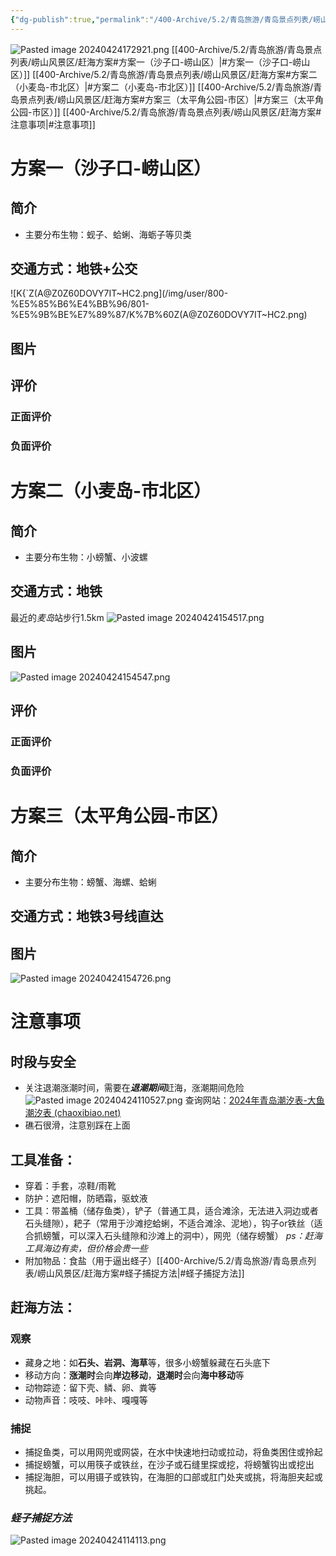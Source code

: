 ```yaml
---
{"dg-publish":true,"permalink":"/400-Archive/5.2/青岛旅游/青岛景点列表/崂山风景区/赶海方案/"}
---
```


![Pasted image 20240424172921.png](/img/user/800-%E5%85%B6%E4%BB%96/801-%E5%9B%BE%E7%89%87/Pasted%20image%2020240424172921.png)
[[400-Archive/5.2/青岛旅游/青岛景点列表/崂山风景区/赶海方案#方案一（沙子口-崂山区）\|#方案一（沙子口-崂山区）]]
[[400-Archive/5.2/青岛旅游/青岛景点列表/崂山风景区/赶海方案#方案二（小麦岛-市北区）\|#方案二（小麦岛-市北区）]]
[[400-Archive/5.2/青岛旅游/青岛景点列表/崂山风景区/赶海方案#方案三（太平角公园-市区）\|#方案三（太平角公园-市区）]]
[[400-Archive/5.2/青岛旅游/青岛景点列表/崂山风景区/赶海方案#注意事项\|#注意事项]]
# 方案一（沙子口-崂山区）
## 简介
- 主要分布生物：蚬子、蛤蜊、海蛎子等贝类
## 交通方式：地铁+公交
![K{`Z(A@Z0Z60DOVY7IT~HC2.png](/img/user/800-%E5%85%B6%E4%BB%96/801-%E5%9B%BE%E7%89%87/K%7B%60Z(A@Z0Z60DOVY7IT~HC2.png)
## 图片
## 评价
### 正面评价
### 负面评价
# 方案二（小麦岛-市北区）
## 简介
- 主要分布生物：小螃蟹、小波螺
## 交通方式：地铁
最近的*麦岛*站步行1.5km
![Pasted image 20240424154517.png](/img/user/800-%E5%85%B6%E4%BB%96/801-%E5%9B%BE%E7%89%87/Pasted%20image%2020240424154517.png)
## 图片
![Pasted image 20240424154547.png](/img/user/800-%E5%85%B6%E4%BB%96/801-%E5%9B%BE%E7%89%87/Pasted%20image%2020240424154547.png)
## 评价
### 正面评价
### 负面评价
# 方案三（太平角公园-市区）
## 简介
- 主要分布生物：螃蟹、海螺、蛤蜊
## 交通方式：地铁3号线直达
## 图片
![Pasted image 20240424154726.png](/img/user/800-%E5%85%B6%E4%BB%96/801-%E5%9B%BE%E7%89%87/Pasted%20image%2020240424154726.png)
# 注意事项
## 时段与安全
- 关注退潮涨潮时间，需要在***退潮期间***赶海，涨潮期间危险
![Pasted image 20240424110527.png](/img/user/800-%E5%85%B6%E4%BB%96/801-%E5%9B%BE%E7%89%87/Pasted%20image%2020240424110527.png)
查询网站：[2024年青岛潮汐表-大鱼潮汐表 (chaoxibiao.net)](https://www.chaoxibiao.net/tides/11.html)
- 礁石很滑，注意别踩在上面
## 工具准备：
- 穿着：手套，凉鞋/雨靴
- 防护：遮阳帽，防晒霜，驱蚊液
- 工具：带盖桶（储存鱼类），铲子（普通工具，适合滩涂，无法进入洞边或者石头缝隙），耙子（常用于沙滩挖蛤蜊，不适合滩涂、泥地），钩子or铁丝（适合抓螃蟹，可以深入石头缝隙和沙滩上的洞中），网兜（储存螃蟹）
*ps：赶海工具海边有卖，但价格会贵一些*
- 附加物品：食盐（用于逼出蛏子）[[400-Archive/5.2/青岛旅游/青岛景点列表/崂山风景区/赶海方案#蛏子捕捉方法\|#蛏子捕捉方法]]
## 赶海方法：
### 观察
- 藏身之地：如**石头、岩洞、海草**等，很多小螃蟹躲藏在石头底下
- 移动方向：**涨潮时**会向**岸边移动**，**退潮时**会向**海中移动**等
- 动物踪迹：留下壳、鳞、卵、粪等
- 动物声音：吱吱、咔咔、嘎嘎等
### 捕捉
- 捕捉鱼类，可以用网兜或网袋，在水中快速地扫动或拉动，将鱼类困住或拎起
- 捕捉螃蟹，可以用筷子或铁丝，在沙子或石缝里探或挖，将螃蟹钩出或挖出
- 捕捉海胆，可以用镊子或铁钩，在海胆的口部或肛门处夹或挑，将海胆夹起或挑起。

### *蛏子捕捉方法*
![Pasted image 20240424114113.png](/img/user/800-%E5%85%B6%E4%BB%96/801-%E5%9B%BE%E7%89%87/Pasted%20image%2020240424114113.png)